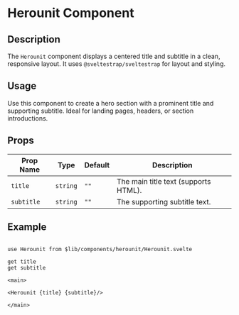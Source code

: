 # Herounit Component

## Description

The `Herounit` component displays a centered title and subtitle in a clean, responsive layout. It uses `@sveltestrap/sveltestrap` for layout and styling.

## Usage

Use this component to create a hero section with a prominent title and supporting subtitle. Ideal for landing pages, headers, or section introductions.

## Props

| Prop Name  | Type     | Default | Description                          |
| ---------- | -------- | ------- | ------------------------------------ |
| `title`    | `string` | `""`    | The main title text (supports HTML). |
| `subtitle` | `string` | `""`    | The supporting subtitle text.        |

## Example

```agml

use Herounit from $lib/components/herounit/Herounit.svelte

get title
get subtitle

<main>

<Herounit {title} {subtitle}/>

</main>

```
